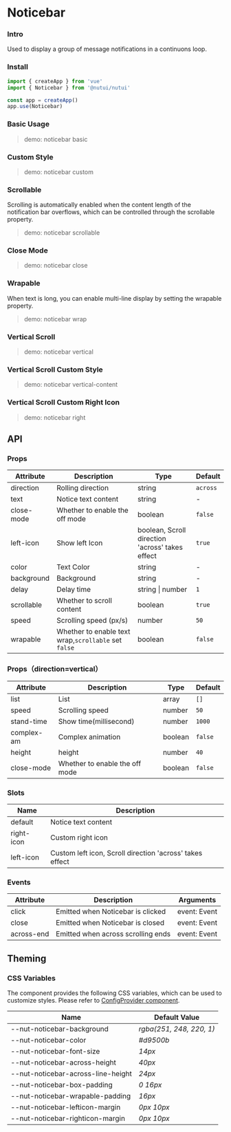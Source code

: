 # Noticebar

### Intro

Used to display a group of message notifications in a continuons loop.

### Install

```js
import { createApp } from 'vue'
import { Noticebar } from '@nutui/nutui'

const app = createApp()
app.use(Noticebar)
```

### Basic Usage

> demo: noticebar basic

### Custom Style

> demo: noticebar custom

### Scrollable

Scrolling is automatically enabled when the content length of the notification bar overflows, which can be controlled through the scrollable property.

> demo: noticebar scrollable

### Close Mode

> demo: noticebar close

### Wrapable

When text is long, you can enable multi-line display by setting the wrapable property.

> demo: noticebar wrap

### Vertical Scroll

> demo: noticebar vertical

### Vertical Scroll Custom Style

> demo: noticebar vertical-content

### Vertical Scroll Custom Right Icon

> demo: noticebar right

## API

### Props

| Attribute | Description | Type | Default |
| --- | --- | --- | --- |
| direction | Rolling direction | string | `across` |
| text | Notice text content | string | - |
| close-mode | Whether to enable the off mode | boolean | `false` |
| left-icon | Show left Icon | boolean, Scroll direction 'across' takes effect | `true` |
| color | Text Color | string | - |
| background | Background | string | - |
| delay | Delay time | string \| number | `1` |
| scrollable | Whether to scroll content | boolean | `true` |
| speed | Scrolling speed (px/s) | number | `50` |
| wrapable | Whether to enable text wrap,`scrollable` set `false` | boolean | `false` |

### Props（direction=vertical）

| Attribute | Description | Type | Default |
| --- | --- | --- | --- |
| list | List | array | `[]` |
| speed | Scrolling speed | number | `50` |
| stand-time | Show time(millisecond) | number | `1000` |
| complex-am | Complex animation | boolean | `false` |
| height | height | number | `40` |
| close-mode | Whether to enable the off mode | boolean | `false` |

### Slots

| Name | Description |
| --- | --- |
| default | Notice text content |
| right-icon | Custom right icon |
| left-icon | Custom left icon, Scroll direction 'across' takes effect |

### Events

| Attribute | Description | Arguments |
| --- | --- | --- |
| click | Emitted when Noticebar is clicked | event: Event |
| close | Emitted when Noticebar is closed | event: Event |
| across-end | Emitted when across scrolling ends | event: Event |

## Theming

### CSS Variables

The component provides the following CSS variables, which can be used to customize styles. Please refer to [ConfigProvider component](#/en-US/component/configprovider).

| Name | Default Value |
| --- | --- |
| --nut-noticebar-background | _rgba(251, 248, 220, 1)_ |
| --nut-noticebar-color | _#d9500b_ |
| --nut-noticebar-font-size | _14px_ |
| --nut-noticebar-across-height | _40px_ |
| --nut-noticebar-across-line-height | _24px_ |
| --nut-noticebar-box-padding | _0 16px_ |
| --nut-noticebar-wrapable-padding | _16px_ |
| --nut-noticebar-lefticon-margin | _0px 10px_ |
| --nut-noticebar-righticon-margin | _0px 10px_ |
